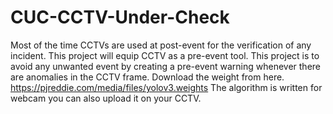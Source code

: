 # CUC-CCTV-Under-Check
Most of the time CCTVs are used at post-event for the verification of any incident. This project will equip CCTV as a pre-event tool. This project is to avoid any unwanted event by creating a pre-event warning whenever there are anomalies in the CCTV frame.  Download the weight from here. https://pjreddie.com/media/files/yolov3.weights  The algorithm is written for webcam you can also upload it on your CCTV.
